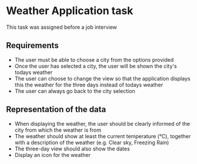 # Weather Application task

This task was assigned before a job interview

## Requirements
* The user must be able to choose a city from the options provided
* Once the user has selected a city, the user will be shown the city's todays weather
* The user can choose to change the view so that the application displays this the weather for the three days instead of todays weather
* The user can always go back to the city selection

## Representation of the data
* When displaying the weather, the user should be clearly informed of the city from which the weather is from
* The weather should show at least the current temperature (°C), together with a description of the weather (e.g. Clear sky, Freezing Rain)
* The three-day view should also show the dates
* Display an icon for the weather
